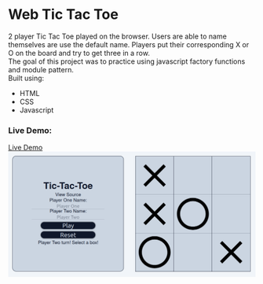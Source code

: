 # Web Tic Tac Toe
2 player Tic Tac Toe played on the browser. Users are able to name themselves are use the default name. Players put their corresponding X or O on the board and try to get three in a row.  
The goal of this project was to practice using javascript factory functions and module pattern.  
Built using: 
* HTML
* CSS
* Javascript
### Live Demo:
[Live Demo](https://e-trinh.github.io/TicTacToe/)
![Image of Desktop UI](./resource/TicTacToeUI.png)
